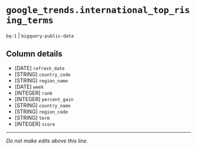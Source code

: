 # `google_trends.international_top_rising_terms`
`bq-1` | `bigquery-public-data`

## Column details
* [DATE]      `refresh_date`
* [STRING]    `country_code`
* [STRING]    `region_name`
* [DATE]      `week`
* [INTEGER]   `rank`
* [INTEGER]   `percent_gain`
* [STRING]    `country_name`
* [STRING]    `region_code`
* [STRING]    `term`
* [INTEGER]   `score`

-------------------------------------------------------------------------------
*Do not make edits above this line.*
